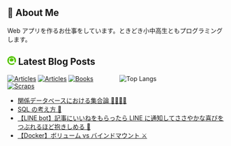 ## 🐞 About Me

Web アプリを作るお仕事をしています。ときどき小中高生ともプログラミングします。

## <img src="./icon/qiita.png" width="20px"> Latest Blog Posts

<p><img align="right" width="49%" src="https://github-readme-stats.vercel.app/api/top-langs/?username=kamata-bug-factory&layout=compact&show_icon=true" alt="Top Langs" /></p>

[![Articles](https://badgen.org/img/qiita/kamata-bug-factory/articles?style=flat-square)](https://qiita.com/kamata-bug-factory)
[![Articles](https://badgen.org/img/zenn/kazuki_debugger/articles?style=flat-square)](https://zenn.dev/kazuki_debugger)
[![Books](https://badgen.org/img/zenn/kazuki_debugger/books?style=flat-square)](https://zenn.dev/kazuki_debugger?tab=books)
[![Scraps](https://badgen.org/img/zenn/kazuki_debugger/scraps?style=flat-square)](https://zenn.dev/kazuki_debugger?tab=scraps)

<!-- BLOG-POST-LIST:START -->
- [関係データベースにおける集合論 👨‍👩‍👧‍👦](https://qiita.com/kamata-bug-factory/items/6f030fcedb8be0bd6460)
- [SQL の考え方 🤔](https://qiita.com/kamata-bug-factory/items/f4f6d210715684a9432f)
- [【LINE bot】記事にいいねをもらったら LINE に通知してささやかな喜びをつぶれるほど抱きしめる 🍒](https://qiita.com/kamata-bug-factory/items/d89772f3706b71b43825)
- [【Docker】ボリューム vs バインドマウント ⚔️](https://qiita.com/kamata-bug-factory/items/27a766ac43d78febc70b)
<!-- BLOG-POST-LIST:END -->

<!--
**kamata-bug-factory/kamata-bug-factory** is a ✨ _special_ ✨ repository because its `README.md` (this file) appears on your GitHub profile.

Here are some ideas to get you started:

- 🔭 I’m currently working on ...
- 🌱 I’m currently learning ...
- 👯 I’m looking to collaborate on ...
- 🤔 I’m looking for help with ...
- 💬 Ask me about ...
- 📫 How to reach me: ...
- 😄 Pronouns: ...
- ⚡ Fun fact: ...
-->
